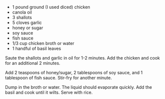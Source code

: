   * 1 pound ground (I used diced) chicken
  * canola oil
  * 3 shallots
  * 5 cloves garlic
  * honey or sugar
  * soy sauce
  * fish sauce
  * 1/3 cup chicken broth or water
  * 1 handful of basil leaves
 

 Saute the shallots and garlic in oil for 1-2 minutes. Add the chicken and cook for an additional 2 minutes.
 
 Add 2 teaspoons of honey/sugar, 2 tablespoons of soy sauce, and 1 tablespoon of fish sauce. Stir-fry for another minute.
 
 Dump in the broth or water. The liquid should evaporate quickly. Add the basil and cook until it wilts. Serve with rice.
